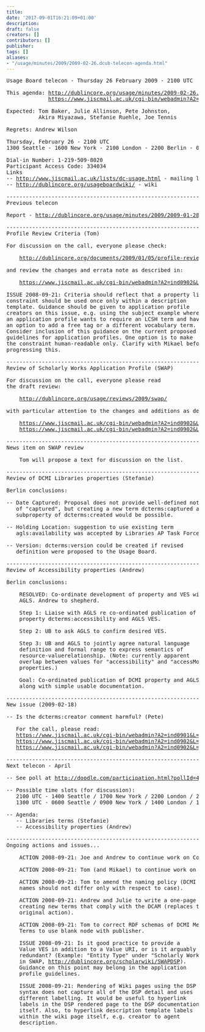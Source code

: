 ```yaml
---
title: 
date: '2017-09-01T16:21:09+01:00'
description: 
draft: false
creators: []
contributors: []
publisher: 
tags: []
aliases:
- "/usage/minutes/2009/2009-02-26.dcub-telecon-agenda.html"
---
```


<pre>
Usage Board telecon - Thursday 26 February 2009 - 2100 UTC

This agenda: <a href="http://dublincore.org/usage/minutes/2009-02-26.dcub-telecon-agenda.html">http://dublincore.org/usage/minutes/2009-02-26.dcub-telecon-agenda.html</a>
             <a href="https://www.jiscmail.ac.uk/cgi-bin/webadmin?A2=ind0902&amp;L=DC-USAGE&amp;P=5275">https://www.jiscmail.ac.uk/cgi-bin/webadmin?A2=ind0902&amp;L=DC-USAGE&amp;P=5275</a>

Expected: Tom Baker, Julie Allinson, Pete Johnston,
          Akira Miyazawa, Stefanie Ruehle, Joe Tennis

Regrets: Andrew Wilson

Thursday, February 26 - 2100 UTC
1300 Seattle - 1600 New York - 2100 London - 2200 Berlin - 0600 Tokyo - 0800 Canberra 

Dial-in Number: 1-219-509-8020
Participant Access Code: 334034
Links
-- <a href="http://www.jiscmail.ac.uk/lists/dc-usage.html">http://www.jiscmail.ac.uk/lists/dc-usage.html</a> - mailing list
-- <a href="http://dublincore.org/usageboardwiki/">http://dublincore.org/usageboardwiki/</a> - wiki

----------------------------------------------------------------------
Previous telecon

Report - <a href="http://dublincore.org/usage/minutes/2009/2009-01-28.dcub-telecon-report.html">http://dublincore.org/usage/minutes/2009/2009-01-28.dcub-telecon-report.html</a>

----------------------------------------------------------------------
Profile Review Criteria (Tom)

For discussion on the call, everyone please check:

    <a href="/documents/2009/01/05/profile-review-criteria/">http://dublincore.org/documents/2009/01/05/profile-review-criteria/</a>

and review the changes and errata note as described in:

    <a href="https://www.jiscmail.ac.uk/cgi-bin/webadmin?A2=ind0902&amp;L=DC-USAGE&amp;P=3975">https://www.jiscmail.ac.uk/cgi-bin/webadmin?A2=ind0902&amp;L=DC-USAGE&amp;P=3975</a>

ISSUE 2008-09-21: Criteria should reflect that a property list
constraint should be used once only within a description
template. Guidance should be given to application profile
creators on this issue, e.g. using the subject example where
an application profile wants to require an LCSH term and have
an option to add a free tag or a different vocabulary term.
Consider inclusion of this guidance on the current proposed
guidelines for application profiles. One option is to make
the constraint human-readable only. Clarify with Mikael before
progressing this.

----------------------------------------------------------------------
Review of Scholarly Works Application Profile (SWAP)

For discussion on the call, everyone please read
the draft review:

    <a href="/usage/reviews/2009/swap/">http://dublincore.org/usage/reviews/2009/swap/</a>

with particular attention to the changes and additions as described in:

    <a href="https://www.jiscmail.ac.uk/cgi-bin/webadmin?A2=ind0902&amp;L=DC-USAGE&amp;P=3165">https://www.jiscmail.ac.uk/cgi-bin/webadmin?A2=ind0902&amp;L=DC-USAGE&amp;P=3165</a>
    <a href="https://www.jiscmail.ac.uk/cgi-bin/webadmin?A2=ind0902&amp;L=DC-USAGE&amp;P=4773">https://www.jiscmail.ac.uk/cgi-bin/webadmin?A2=ind0902&amp;L=DC-USAGE&amp;P=4773</a>

----------------------------------------------------------------------
News item on SWAP review

    Tom will propose a text for discussion on the list.

----------------------------------------------------------------------
Review of DCMI Libraries properties (Stefanie)

Berlin conclusions:

-- Date Captured: Proposal does not provide well-defined notion
   of "captured", but creating a new term dcterms:captured as a
   subproperty of dcterms:created would be possible.

-- Holding Location: suggestion to use existing term
   agls:availability was accepted by Libraries AP Task Force.

-- Version: dcterms:version could be created if revised
   definition were proposed to the Usage Board.

----------------------------------------------------------------------
Review of Accessibility properties (Andrew)

Berlin conclusions:

    RESOLVED: Co-ordinate development of property and VES with
    AGLS. Andrew to shepherd.

    Step 1: Liaise with AGLS re co-ordinated publication of
    property dcterms:accessibility and AGLS VES.

    Step 2: UB to ask AGLS to confirm desired VES.

    Step 3: UB and AGLS to jointly agree natural language
    definition and formal range to express semantics of
    resource-valuerelationship. (Note: currently apparent
    overlap between values for "accessibility" and "accessMode"
    properties.)

    Goal: Co-ordinated publication of DCMI property and AGLS VES
    along with simple usable documentation.

----------------------------------------------------------------------
New issue (2009-02-18)

-- Is the dcterms:creator comment harmful? (Pete)
   
   For the call, please read:
   <a href="https://www.jiscmail.ac.uk/cgi-bin/webadmin?A2=ind0901&amp;L=DC-USAGE&amp;P=14000">https://www.jiscmail.ac.uk/cgi-bin/webadmin?A2=ind0901&amp;L=DC-USAGE&amp;P=14000</a>
   <a href="https://www.jiscmail.ac.uk/cgi-bin/webadmin?A2=ind0902&amp;L=DC-USAGE&amp;P=1311">https://www.jiscmail.ac.uk/cgi-bin/webadmin?A2=ind0902&amp;L=DC-USAGE&amp;P=1311</a>
   <a href="https://www.jiscmail.ac.uk/cgi-bin/webadmin?A2=ind0902&amp;L=DC-USAGE&amp;P=2107">https://www.jiscmail.ac.uk/cgi-bin/webadmin?A2=ind0902&amp;L=DC-USAGE&amp;P=2107</a>

----------------------------------------------------------------------
Next telecon - April

-- See poll at <a href="http://doodle.com/participation.html?pollId=4xmnfd4bis8viina">http://doodle.com/participation.html?pollId=4xmnfd4bis8viina</a>

-- Possible time slots (for discussion):
   2100 UTC - 1400 Seattle / 1700 New York / 2200 London / 2300 Berlin / 0600 Tokyo+ / 0700 Canberra+
   1300 UTC - 0600 Seattle / 0900 New York / 1400 London / 1500 Berlin / 2200 Tokyo / 2300 Canberra

-- Agenda:
   -- Libraries terms (Stefanie)
   -- Accessibility properties (Andrew)

----------------------------------------------------------------------
Ongoing actions and issues...

    ACTION 2008-09-21: Joe and Andrew to continue work on Coverage.

    ACTION 2008-09-21: Tom (and Mikael) to continue work on Simple Dublin Core.

    ACTION 2008-09-21: Tom to amend the naming policy (DCMI
    names should not differ only with respect to case).

    ACTION 2008-09-21: Andrew and Julie to write a one-page guideline on
    creating new terms that comply with the DCAM (replaces the
    original action).

    ACTION 2008-09-21: Tom to correct RDF schemas of DCMI Metadata
    Terms to use blank node with publisher.

    ISSUE 2008-09-21: Is it good practice to provide a
    Value VES in addition to a Value URI, or is it arguably
    redundant? (Example: "Entity Type" under "Scholarly Work"
    in SWAP, <a href="http://dublincore.org/scholarwiki/SWAPDSP">http://dublincore.org/scholarwiki/SWAPDSP</a>).
    Guidance on this point may belong in the application
    profile guidelines.

    ISSUE 2008-09-21: Rendering of Wiki pages using the DSP
    syntax does not capture all of the DSP detail and uses
    different labelling. It would be useful to hyperlink
    labels in the DSP rendered page to the DSP documentation
    itself. Also, to hyperlink description template labels
    within the wiki page itself, e.g. creator to agent
    description.

</pre>
